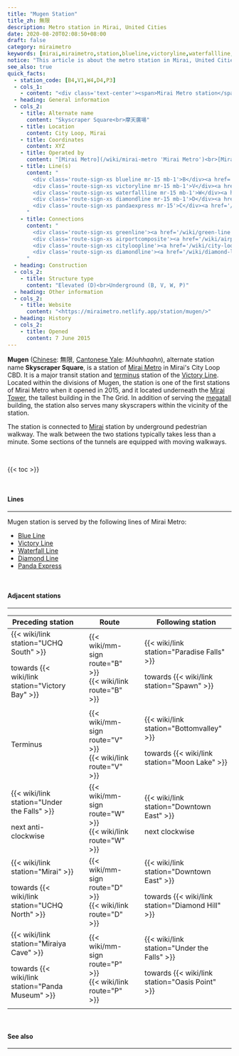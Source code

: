 ```yaml
---
title: "Mugen Station"
title_zh: 無限
description: Metro station in Mirai, United Cities
date: 2020-08-20T02:08:50+08:00
draft: false
category: miraimetro
keywords: [mirai,miraimetro,station,blueline,victoryline,waterfallline,diamondline,pandaexpress]
notice: "This article is about the metro station in Mirai, United Cities. For the similarly named MRR station, see [Mugen Mirai Station](/wiki/mugen-mirai-station 'Mugen Mirai Station'). For the nearby connected station, see [Mirai Station](/wiki/mirai-station 'Mirai Station')."
see_also: true
quick_facts:
  - station_code: [B4,V1,W4,D4,P3]
  - cols_1:
    - content: "<div class='text-center'><span>Mirai Metro station</span></div>"
  - heading: General information
  - cols_2:
    - title: Alternate name
      content: "Skyscraper Square<br>摩天廣場"
    - title: Location
      content: City Loop, Mirai
    - title: Coordinates
      content: XYZ
    - title: Operated by
      content: "[Mirai Metro](/wiki/mirai-metro 'Mirai Metro')<br>[Mirai Regional Railway](/wiki/mirai-regional-railway 'Mirai Regional Railway')"
    - title: Line(s)
      content: "
        <div class='route-sign-xs blueline mr-15 mb-1'>B</div><a href='/wiki/blue-line' title='Blue Line'>Blue Line</a><br>
        <div class='route-sign-xs victoryline mr-15 mb-1'>V</div><a href='/wiki/victory-line' title='Victory Line'>Victory Line</a><br>
        <div class='route-sign-xs waterfallline mr-15 mb-1'>W</div><a href='/wiki/waterfall-line' title='Waterfall Line'>Waterfall Line</a><br>
        <div class='route-sign-xs diamondline mr-15 mb-1'>D</div><a href='/wiki/diamond-line' title='Diamond Line'>Diamond Line</a><br>
        <div class='route-sign-xs pandaexpress mr-15'>C</div><a href='/wiki/panda-express' title='City Loop Line'>Panda Express</a>
      "
    - title: Connections
      content: "
        <div class='route-sign-xs greenline'><a href='/wiki/green-line' title='Green Line' class='text-reset text-decoration-none'>G</a></div>
        <div class='route-sign-xs airportcomposite'><a href='/wiki/airport-line' title='Airport Line' class='text-reset text-decoration-none'>A</a></div>
        <div class='route-sign-xs cityloopline'><a href='/wiki/city-loop-line' title='City Loop Line' class='text-reset text-decoration-none'>C</a></div>
        <div class='route-sign-xs diamondline'><a href='/wiki/diamond-line' title='Diamond Line' class='text-reset text-decoration-none'>D</a></div>
      "
  - heading: Construction
  - cols_2:
    - title: Structure type
      content: "Elevated (D)<br>Underground (B, V, W, P)"
  - heading: Other information
  - cols_2:
    - title: Website
      content: "<https://miraimetro.netlify.app/station/mugen/>"
  - heading: History
  - cols_2:
    - title: Opened
      content: 7 June 2015
---
```


**Mugen** ([Chinese](https://en.wikipedia.org/wiki/Traditional_Chinese_characters "Traditional Chinese characters"): 無限, [Cantonese Yale](https://en.wikipedia.org/wiki/Yale_romanization_of_Cantonese "Yale romanization of Cantonese"): *Mòuhhaahn*), alternate station name **Skyscraper Square**, is a station of [Mirai Metro](/wiki/mirai-metro "Mirai Metro") in Mirai's City Loop CBD. It is a major transit station and [terminus](https://en.wikipedia.org/wiki/Train_station#Terminus "Terminal station") station of the [Victory Line](/wiki/victory-line "Victory Line"). Located within the divisions of Mugen, the station is one of the first stations of Mirai Metro when it opened in 2015, and it located underneath the [Mirai Tower](/wiki/mirai-tower "Mirai Tower"), the tallest building in the The Grid. In addition of serving the [megatall](https://en.wikipedia.org/wiki/Skyscraper "Skyscraper") building, the station also serves many skyscrapers within the vicinity of the station.

The station is connected to [Mirai](/wiki/mirai-station "Mirai Station") station by underground pedestrian walkway. The walk between the two stations typically takes less than a minute. Some sections of the tunnels are equipped with moving walkways.

<br>

{{< toc >}}

<br>

#### Lines

---

Mugen station is served by the following lines of Mirai Metro:

- [Blue Line](/wiki/blue-line "Blue Line")
- [Victory Line](/wiki/victory-line "Victory Line")
- [Waterfall Line](/wiki/waterfall-line "Waterfall Line")
- [Diamond Line](/wiki/diamond-line "Diamond Line")
- [Panda Express](/wiki/panda-express "Panda Express")

<br>

#### Adjacent stations

---

<table class="table table-bordered text-center">
  <thead class="thead-light">
    <tr>
      <th class="w-35">Preceding station</th>
      <th colspan="3">Route</th>
      <th class="w-35">Following station</th>
    </tr>
  </thead>
  <tbody>
    <tr>
      <td>
        {{< wiki/link station="UCHQ South" >}}
        <p class="small font-italic mb-0">towards {{< wiki/link station="Victory Bay" >}}</p>
      </td>
      <td class="blueline"></td>
      <td class="w-30">
        <div class="mb-05">
          {{< wiki/mm-sign route="B" >}}
        </div>
        {{< wiki/link route="B" >}}
      </td>
      <td class="blueline"></td>
      <td>
        {{< wiki/link station="Paradise Falls" >}}
        <p class="small font-italic mb-0">towards {{< wiki/link station="Spawn" >}}</p>
      </td>
    </tr>
    <tr>
      <td class="font-italic">Terminus</td>
      <td class="victoryline"></td>
      <td>
        <div class="mb-05">
          {{< wiki/mm-sign route="V" >}}
        </div>
        {{< wiki/link route="V" >}}
      </td>
      <td class="victoryline"></td>
      <td>
        {{< wiki/link station="Bottomvalley" >}}
        <p class="small font-italic mb-0">towards {{< wiki/link station="Moon Lake" >}}</p>
      </td>
    </tr>
    <tr>
      <td>
        {{< wiki/link station="Under the Falls" >}}
         <p class="small font-italic mb-0">next anti-clockwise</p>
      </td>
      <td class="waterfallline"></td>
      <td>
        <div class="mb-05">
          {{< wiki/mm-sign route="W" >}}
        </div>
        {{< wiki/link route="W" >}}
      </td>
      <td class="waterfallline"></td>
      <td>
        {{< wiki/link station="Downtown East" >}}
        <p class="small font-italic mb-0">next clockwise</p>
      </td>
    </tr>
    <tr>
      <td>
        {{< wiki/link station="Mirai" >}}
        <p class="small font-italic mb-0">towards {{< wiki/link station="UCHQ North" >}}</p>
      </td>
      <td class="diamondline"></td>
      <td>
        <div class="mb-05">
          {{< wiki/mm-sign route="D" >}}
        </div>
        {{< wiki/link route="D" >}}
      </td>
      <td class="diamondline"></td>
      <td>
        {{< wiki/link station="Downtown East" >}}
        <p class="small font-italic mb-0">towards {{< wiki/link station="Diamond Hill" >}}</p>
      </td>
    </tr>
    <tr>
      <td>
        {{< wiki/link station="Miraiya Cave" >}}
        <p class="small font-italic mb-0">towards {{< wiki/link station="Panda Museum" >}}</p>
      </td>
      <td class="pandaexpress"></td>
      <td>
        <div class="mb-05">
          {{< wiki/mm-sign route="P" >}}
        </div>
        {{< wiki/link route="P" >}}
      </td>
      <td class="pandaexpress"></td>
      <td>
        {{< wiki/link station="Under the Falls" >}}
        <p class="small font-italic mb-0">towards {{< wiki/link station="Oasis Point" >}}</p>
      </td>
    </tr>
  </tbody>
</table>

<br>

#### See also

---